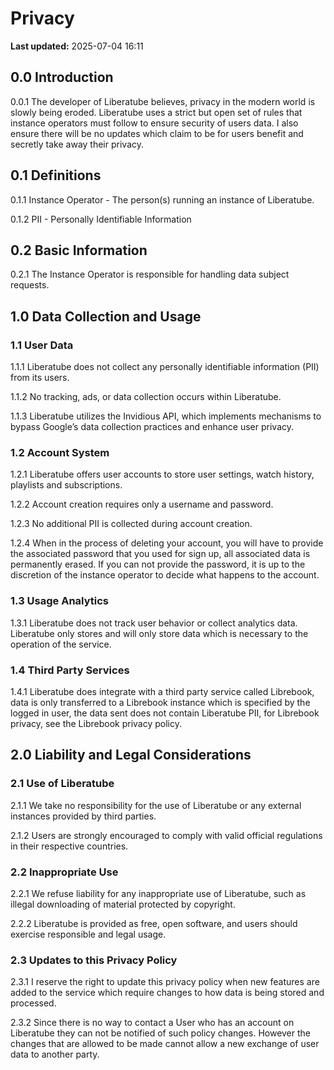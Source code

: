 # Privacy

**Last updated:** 2025-07-04 16:11

## 0.0 Introduction

0.0.1 The developer of Liberatube believes, privacy in the modern world is slowly being eroded. Liberatube uses a strict but open set of rules that instance operators must follow to ensure security of users data. I also ensure there will be no updates which claim to be for users benefit and secretly take away their privacy.

## 0.1 Definitions

0.1.1 Instance Operator - The person(s) running an instance of Liberatube.

0.1.2 PII - Personally Identifiable Information

## 0.2 Basic Information

0.2.1 The Instance Operator is responsible for handling data subject requests.

## 1.0 Data Collection and Usage

### 1.1 User Data

1.1.1 Liberatube does not collect any personally identifiable information (PII) from its users.

1.1.2 No tracking, ads, or data collection occurs within Liberatube.

1.1.3 Liberatube utilizes the Invidious API, which implements mechanisms to bypass Google’s data collection practices and enhance user privacy.

### 1.2 Account System

1.2.1 Liberatube offers user accounts to store user settings, watch history, playlists and subscriptions.

1.2.2 Account creation requires only a username and password.

1.2.3 No additional PII is collected during account creation.

1.2.4 When in the process of deleting your account, you will have to provide the associated password that you used for sign up, all associated data is permanently erased. If you can not provide the password, it is up to the discretion of the instance operator to decide what happens to the account.

### 1.3 Usage Analytics

1.3.1 Liberatube does not track user behavior or collect analytics data. Liberatube only stores and will only store data which is necessary to the operation of the service.

### 1.4 Third Party Services

1.4.1 Liberatube does integrate with a third party service called Librebook, data is only transferred to a Librebook instance which is specified by the logged in user, the data sent does not contain Liberatube PII, for Librebook privacy, see the Librebook privacy policy.

## 2.0 Liability and Legal Considerations

### 2.1 Use of Liberatube

2.1.1 We take no responsibility for the use of Liberatube or any external instances provided by third parties.

2.1.2 Users are strongly encouraged to comply with valid official regulations in their respective countries.

### 2.2 Inappropriate Use

2.2.1 We refuse liability for any inappropriate use of Liberatube, such as illegal downloading of material protected by copyright.

2.2.2 Liberatube is provided as free, open software, and users should exercise responsible and legal usage.

### 2.3 Updates to this Privacy Policy

2.3.1 I reserve the right to update this privacy policy when new features are added to the service which require changes to how data is being stored and processed.

2.3.2 Since there is no way to contact a User who has an account on Liberatube they can not be notified of such policy changes. However the changes that are allowed to be made cannot allow a new exchange of user data to another party.
